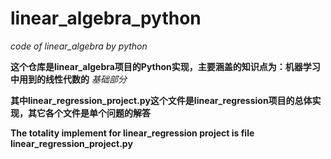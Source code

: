 # linear_algebra_python
*code of linear_algebra by python*

**这个仓库是linear_algebra项目的Python实现，主要涵盖的知识点为：机器学习中用到的线性代数的** *基础部分*

**其中linear_regression_project.py这个文件是linear_regression项目的总体实现，其它各个文件是单个问题的解答**

**The totality implement for linear_regression project is file linear_regression_project.py**
